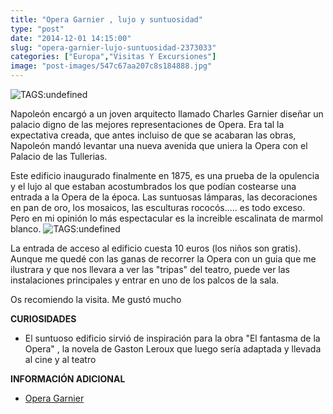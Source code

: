 ```yaml
---
title: "Opera Garnier , lujo y suntuosidad"
type: "post"
date: "2014-12-01 14:15:00"
slug: "opera-garnier-lujo-suntuosidad-2373033"
categories: ["Europa","Visitas Y Excursiones"]
image: "post-images/547c67aa207c8s184888.jpg"
---
```


 ![ TAGS:undefined](post-images/547c67aa207c8s184888.jpg "Escalinata de la Opera Garnier by missviajes")

 Napoleón encargó a un joven arquitecto llamado Charles Garnier diseñar un palacio digno de las mejores representaciones de Opera. Era tal la expectativa creada, que antes incluiso de que se acabaran las obras, Napoleón mandó levantar una nueva avenida que uniera la Opera con el Palacio de las Tullerias.

 Este edificio inaugurado finalmente en 1875, es una prueba de la opulencia y el lujo al que estaban acostumbrados los que podían costearse una entrada a la Opera de la época. Las suntuosas lámparas, las decoraciones en pan de oro, los mosaicos, las esculturas rococós..... es todo exceso. Pero en mi opinión lo más espectacular es la increible escalinata de marmol blanco. ![ TAGS:undefined](post-images/547c67cc993ebs145288.jpg "Palco de la Opera Garnier by missviajes")

 La entrada de acceso al edificio cuesta 10 euros (los niños son gratis). Aunque me quedé con las ganas de recorrer la Opera con un guia que me ilustrara y que nos llevara a ver las "tripas" del teatro, puede ver las instalaciones principales y entrar en uno de los palcos de la sala.

 Os recomiendo la visita. Me gustó mucho

 **CURIOSIDADES**

- El suntuoso edificio sirvió de inspiración para la obra "El fantasma de la Opera" , la novela de Gaston Leroux que luego sería adaptada y llevada al cine y al teatro

 **INFORMACIÓN ADICIONAL**

- [Opera Garnier](https://www.operadeparis.fr/)
